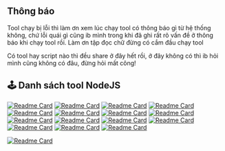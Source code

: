 ## Thông báo

Tool chạy bị lỗi thì làm ơn xem lúc chạy tool có thông báo gì từ hệ thống không, chứ lỗi quái gì cũng ib mình trong khi đã ghi rất rõ vấn đề ở thông báo khi chạy tool rồi. Làm ơn tập đọc chữ đừng có cắm đầu chạy tool

Có tool hay script nào thì đều share ở đây hết rồi, ở đây không có thì ib hỏi mình cũng không có đâu, đừng hỏi mất công!

## 🕹 Danh sách tool NodeJS

[![Readme Card](https://github-readme-stats.vercel.app/api/pin/?username=HoangLaoTaBot&repo=babydoge-js&title_color=facb49&icon_color=facb49&border_color=facb49&bg_color=fffbef&cache_seconds=21600)](https://github.com/HoangLaoTaBot/babydoge-js)
[![Readme Card](https://github-readme-stats.vercel.app/api/pin/?username=HoangLaoTaBot&repo=seed-js&title_color=197706&icon_color=197706&border_color=197706&bg_color=f3f9f2&cache_seconds=21600)](https://github.com/HoangLaoTaBot/seed-js)
[![Readme Card](https://github-readme-stats.vercel.app/api/pin/?username=HoangLaoTaBot&repo=pokeyquest-js&title_color=fea722&icon_color=fea722&border_color=fea722&bg_color=fffaf1&cache_seconds=21600)](https://github.com/HoangLaoTaBot/pokeyquest-js)
[![Readme Card](https://github-readme-stats.vercel.app/api/pin/?username=HoangLaoTaBot&repo=pocketfi-js&title_color=ffd130&icon_color=ffd130&border_color=ffd130&bg_color=fffcf0&cache_seconds=21600)](https://github.com/HoangLaoTaBot/pocketfi-js)
[![Readme Card](https://github-readme-stats.vercel.app/api/pin/?username=HoangLaoTaBot&repo=nomis-js&title_color=ff3f6d&icon_color=ff3f6d&border_color=ff3f6d&bg_color=fff6f8&cache_seconds=21600)](https://github.com/HoangLaoTaBot/nomis-js)
[![Readme Card](https://github-readme-stats.vercel.app/api/pin/?username=HoangLaoTaBot&repo=matchquestbot-js&title_color=b2e500&icon_color=b2e500&border_color=b2e500&bg_color=f9ffe4&cache_seconds=21600)](https://github.com/HoangLaoTaBot/matchquestbot-js)
[![Readme Card](https://github-readme-stats.vercel.app/api/pin/?username=HoangLaoTaBot&repo=cryptorank-js&title_color=fabd3e&icon_color=fabd3e&border_color=fabd3e&bg_color=fffaf1&cache_seconds=21600)](https://github.com/HoangLaoTaBot/cryptorank-js)
[![Readme Card](https://github-readme-stats.vercel.app/api/pin/?username=HoangLaoTaBot&repo=blum-js&title_color=0ea5e9&icon_color=0ea5e9&border_color=0ea5e9&bg_color=f0f9ff&cache_seconds=21600)](https://github.com/HoangLaoTaBot/blum-js)
[![Readme Card](https://github-readme-stats.vercel.app/api/pin/?username=HoangLaoTaBot&repo=timefarm-js&title_color=facb49&icon_color=facb49&border_color=facb49&bg_color=fffbef&cache_seconds=21600)](https://github.com/HoangLaoTaBot/timefarm-js)
[![Readme Card](https://github-readme-stats.vercel.app/api/pin/?username=HoangLaoTaBot&repo=bird-js&title_color=197706&icon_color=197706&border_color=197706&bg_color=f3f9f2&cache_seconds=21600)](https://github.com/HoangLaoTaBot/bird-js)
[![Readme Card](https://github-readme-stats.vercel.app/api/pin/?username=HoangLaoTaBot&repo=yescoin-js&title_color=fea722&icon_color=fea722&border_color=fea722&bg_color=fffaf1&cache_seconds=21600)](https://github.com/HoangLaoTaBot/yescoin-js)
[![Readme Card](https://github-readme-stats.vercel.app/api/pin/?username=HoangLaoTaBot&repo=tonstation-js&title_color=ffd130&icon_color=ffd130&border_color=ffd130&bg_color=fffcf0&cache_seconds=21600)](https://github.com/HoangLaoTaBot/tonstation-js)
[![Readme Card](https://github-readme-stats.vercel.app/api/pin/?username=HoangLaoTaBot&repo=frogfarm-js&title_color=ff3f6d&icon_color=ff3f6d&border_color=ff3f6d&bg_color=fff6f8&cache_seconds=21600)](https://github.com/HoangLaoTaBot/frogfarm-js)
[![Readme Card](https://github-readme-stats.vercel.app/api/pin/?username=HoangLaoTaBot&repo=goats-js&title_color=b2e500&icon_color=b2e500&border_color=b2e500&bg_color=f9ffe4&cache_seconds=21600)](https://github.com/HoangLaoTaBot/goats-js)
[![Readme Card](https://github-readme-stats.vercel.app/api/pin/?username=HoangLaoTaBot&repo=ducks-js&title_color=fea722&icon_color=fea722&border_color=fea722&bg_color=fffaf1&cache_seconds=21600)](https://github.com/HoangLaoTaBot/ducks-js)

[![Readme Card](https://github-readme-stats.vercel.app/api/pin/?username=HoangLaoTaBot&repo=toolconvert-exe&title_color=facb49&icon_color=facb49&border_color=facb49&bg_color=fffbef&cache_seconds=21600)](https://github.com/HoangLaoTaBot/toolconvert-exe)
